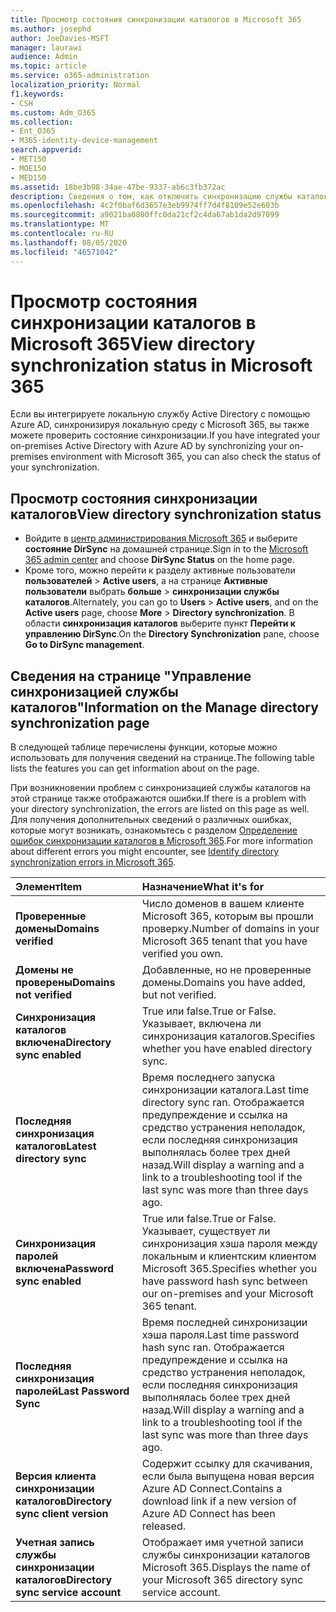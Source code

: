 ```yaml
---
title: Просмотр состояния синхронизации каталогов в Microsoft 365
ms.author: josephd
author: JoeDavies-MSFT
manager: laurawi
audience: Admin
ms.topic: article
ms.service: o365-administration
localization_priority: Normal
f1.keywords:
- CSH
ms.custom: Adm_O365
ms.collection:
- Ent_O365
- M365-identity-device-management
search.appverid:
- MET150
- MOE150
- MED150
ms.assetid: 18be3b98-34ae-47be-9337-ab6c3fb372ac
description: Сведения о том, как отключить синхронизацию службы каталогов. Вы также можете просмотреть его состояние.
ms.openlocfilehash: 4c2f0baf6d3657e3eb9974ff7d4f8109e52e603b
ms.sourcegitcommit: a9021ba0800ffc0da21cf2c4da67ab1da2d97099
ms.translationtype: MT
ms.contentlocale: ru-RU
ms.lasthandoff: 08/05/2020
ms.locfileid: "46571042"
---
```

# <a name="view-directory-synchronization-status-in-microsoft-365"></a><span data-ttu-id="4cb28-104">Просмотр состояния синхронизации каталогов в Microsoft 365</span><span class="sxs-lookup"><span data-stu-id="4cb28-104">View directory synchronization status in Microsoft 365</span></span>

<span data-ttu-id="4cb28-105">Если вы интегрируете локальную службу Active Directory с помощью Azure AD, синхронизируя локальную среду с Microsoft 365, вы также можете проверить состояние синхронизации.</span><span class="sxs-lookup"><span data-stu-id="4cb28-105">If you have integrated your on-premises Active Directory with Azure AD by synchronizing your on-premises environment with Microsoft 365, you can also check the status of your synchronization.</span></span>
  
## <a name="view-directory-synchronization-status"></a><span data-ttu-id="4cb28-106">Просмотр состояния синхронизации каталогов</span><span class="sxs-lookup"><span data-stu-id="4cb28-106">View directory synchronization status</span></span>

- <span data-ttu-id="4cb28-107">Войдите в [центр администрирования Microsoft 365](https://admin.microsoft.com) и выберите **состояние DirSync** на домашней странице.</span><span class="sxs-lookup"><span data-stu-id="4cb28-107">Sign in to the [Microsoft 365 admin center](https://admin.microsoft.com) and choose **DirSync Status** on the home page.</span></span>
- <span data-ttu-id="4cb28-108">Кроме того, можно перейти к разделу активные пользователи **пользователей** \> **Active users**, а на странице **Активные пользователи** выбрать **больше** \> **синхронизации службы каталогов**.</span><span class="sxs-lookup"><span data-stu-id="4cb28-108">Alternately, you can go to **Users** \> **Active users**, and on the **Active users** page, choose **More** \> **Directory synchronization**.</span></span> <span data-ttu-id="4cb28-109">В области **синхронизация каталогов** выберите пункт **Перейти к управлению DirSync**.</span><span class="sxs-lookup"><span data-stu-id="4cb28-109">On the **Directory Synchronization** pane, choose **Go to DirSync management**.</span></span>

## <a name="information-on-the-manage-directory-synchronization-page"></a><span data-ttu-id="4cb28-110">Сведения на странице "Управление синхронизацией службы каталогов"</span><span class="sxs-lookup"><span data-stu-id="4cb28-110">Information on the Manage directory synchronization page</span></span>

<span data-ttu-id="4cb28-111">В следующей таблице перечислены функции, которые можно использовать для получения сведений на странице.</span><span class="sxs-lookup"><span data-stu-id="4cb28-111">The following table lists the features you can get information about on the page.</span></span>
  
<span data-ttu-id="4cb28-112">При возникновении проблем с синхронизацией службы каталогов на этой странице также отображаются ошибки.</span><span class="sxs-lookup"><span data-stu-id="4cb28-112">If there is a problem with your directory synchronization, the errors are listed on this page as well.</span></span> <span data-ttu-id="4cb28-113">Для получения дополнительных сведений о различных ошибках, которые могут возникать, ознакомьтесь с разделом [Определение ошибок синхронизации каталогов в Microsoft 365](identify-directory-synchronization-errors.md).</span><span class="sxs-lookup"><span data-stu-id="4cb28-113">For more information about different errors you might encounter, see [Identify directory synchronization errors in Microsoft 365](identify-directory-synchronization-errors.md).</span></span>
  
|<span data-ttu-id="4cb28-114">**Элемент**</span><span class="sxs-lookup"><span data-stu-id="4cb28-114">**Item**</span></span>|<span data-ttu-id="4cb28-115">**Назначение**</span><span class="sxs-lookup"><span data-stu-id="4cb28-115">**What it's for**</span></span>|
|:-----|:-----|
|<span data-ttu-id="4cb28-116">**Проверенные домены**</span><span class="sxs-lookup"><span data-stu-id="4cb28-116">**Domains verified**</span></span> | <span data-ttu-id="4cb28-117">Число доменов в вашем клиенте Microsoft 365, которым вы прошли проверку.</span><span class="sxs-lookup"><span data-stu-id="4cb28-117">Number of domains in your Microsoft 365 tenant that you have verified you own.</span></span> |
|<span data-ttu-id="4cb28-118">**Домены не проверены**</span><span class="sxs-lookup"><span data-stu-id="4cb28-118">**Domains not verified**</span></span> | <span data-ttu-id="4cb28-119">Добавленные, но не проверенные домены.</span><span class="sxs-lookup"><span data-stu-id="4cb28-119">Domains you have added, but not verified.</span></span> |
|<span data-ttu-id="4cb28-120">**Синхронизация каталогов включена**</span><span class="sxs-lookup"><span data-stu-id="4cb28-120">**Directory sync enabled**</span></span> |<span data-ttu-id="4cb28-121">True или false.</span><span class="sxs-lookup"><span data-stu-id="4cb28-121">True or False.</span></span> <span data-ttu-id="4cb28-122">Указывает, включена ли синхронизация каталогов.</span><span class="sxs-lookup"><span data-stu-id="4cb28-122">Specifies whether you have enabled directory sync.</span></span> |
|<span data-ttu-id="4cb28-123">**Последняя синхронизация каталогов**</span><span class="sxs-lookup"><span data-stu-id="4cb28-123">**Latest directory sync**</span></span> | <span data-ttu-id="4cb28-124">Время последнего запуска синхронизации каталога.</span><span class="sxs-lookup"><span data-stu-id="4cb28-124">Last time directory sync ran.</span></span> <span data-ttu-id="4cb28-125">Отображается предупреждение и ссылка на средство устранения неполадок, если последняя синхронизация выполнялась более трех дней назад.</span><span class="sxs-lookup"><span data-stu-id="4cb28-125">Will display a warning and a link to a troubleshooting tool if the last sync was more than three days ago.</span></span> |
|<span data-ttu-id="4cb28-126">**Синхронизация паролей включена**</span><span class="sxs-lookup"><span data-stu-id="4cb28-126">**Password sync enabled**</span></span> | <span data-ttu-id="4cb28-127">True или false.</span><span class="sxs-lookup"><span data-stu-id="4cb28-127">True or False.</span></span> <span data-ttu-id="4cb28-128">Указывает, существует ли синхронизация хэша пароля между локальным и клиентским клиентом Microsoft 365.</span><span class="sxs-lookup"><span data-stu-id="4cb28-128">Specifies whether you have password hash sync between our on-premises and your Microsoft 365 tenant.</span></span> |
|<span data-ttu-id="4cb28-129">**Последняя синхронизация паролей**</span><span class="sxs-lookup"><span data-stu-id="4cb28-129">**Last Password Sync**</span></span> | <span data-ttu-id="4cb28-130">Время последней синхронизации хэша пароля.</span><span class="sxs-lookup"><span data-stu-id="4cb28-130">Last time password hash sync ran.</span></span> <span data-ttu-id="4cb28-131">Отображается предупреждение и ссылка на средство устранения неполадок, если последняя синхронизация выполнялась более трех дней назад.</span><span class="sxs-lookup"><span data-stu-id="4cb28-131">Will display a warning and a link to a troubleshooting tool if the last sync was more than three days ago.</span></span> |
|<span data-ttu-id="4cb28-132">**Версия клиента синхронизации каталогов**</span><span class="sxs-lookup"><span data-stu-id="4cb28-132">**Directory sync client version**</span></span> | <span data-ttu-id="4cb28-133">Содержит ссылку для скачивания, если была выпущена новая версия Azure AD Connect.</span><span class="sxs-lookup"><span data-stu-id="4cb28-133">Contains a download link if a new version of Azure AD Connect has been released.</span></span> |
|<span data-ttu-id="4cb28-134">**Учетная запись службы синхронизации каталогов**</span><span class="sxs-lookup"><span data-stu-id="4cb28-134">**Directory sync service account**</span></span> | <span data-ttu-id="4cb28-135">Отображает имя учетной записи службы синхронизации каталогов Microsoft 365.</span><span class="sxs-lookup"><span data-stu-id="4cb28-135">Displays the name of your Microsoft 365 directory sync service account.</span></span> |